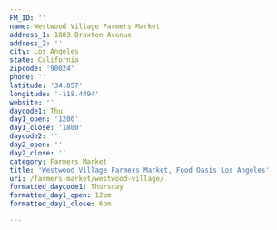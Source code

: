```yaml
---
FM_ID: ''
name: Westwood Village Farmers Market
address_1: 1083 Braxton Avenue
address_2: ''
city: Los Angeles
state: California
zipcode: '90024'
phone: ''
latitude: '34.057'
longitude: '-118.4494'
website: ''
daycode1: Thu
day1_open: '1200'
day1_close: '1800'
daycode2: ''
day2_open: ''
day2_close: ''
category: Farmers Market
title: 'Westwood Village Farmers Market, Food Oasis Los Angeles'
uri: /farmers-market/westwood-village/
formatted_daycode1: Thursday
formatted_day1_open: 12pm
formatted_day1_close: 6pm

---
```

